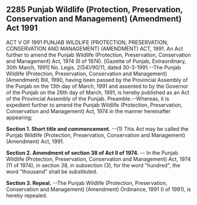 ## 2285 Punjab Wildlife (Protection, Preservation, Conservation and Management) (Amendment) Act 1991
ACT V OF 1991
PUNJAB WILDLIFE (PROTECTION, PRESERVATION, CONSERVATION AND MANAGEMENT) (AMENDMENT) ACT, 1991.
An Act further to amend the Punjab Wildlife (Protection, Preservation, Conservation and Management) Act, 1974 (II of 1974).
[Gazette of Punjab, Extraordinary, 30th March, 1991]
No. Legis. 2(54)/90/11, dated 30-3-1991.--The Punjab Wildlife (Protection, Preservation, Conservation and Management) (Amendment) Bill, 1990, having been passed by the Provincial Assembly of the Punjab on the 13th day of March, 1991 and assented to by the Governor of the Punjab on the 26th day of March, 1991, is hereby published as an Act of the Provincial Assembly of the Punjab.
Preamble.--Whereas, it is expedient further to amend the Punjab Wildlife (Protection, Preservation, Conservation and Management) Act, 1974 in the manner hereinafter appearing;

**Section 1. Short title and commencement.**
--(1) This Act may be called the Punjab Wildlife (Protection, Preservation, Conservation and Management) (Amendment) Act, 1991.

**Section 2. Amendment of section 38 of Act II of 1974.**
-- In the Punjab Wildlife (Protection, Preservation, Conservation and Management) Act, 1974 (11 of 1974), in section 38, in subsection (3), for the word "hundred", the word "thousand" shall be substituted.

**Section 3. Repeal.**
--The Punjab Wildlife (Protection, Preservation, Conservation and Management) (Amendment) Ordinance, 1991 (I of 1991), is hereby repealed.

